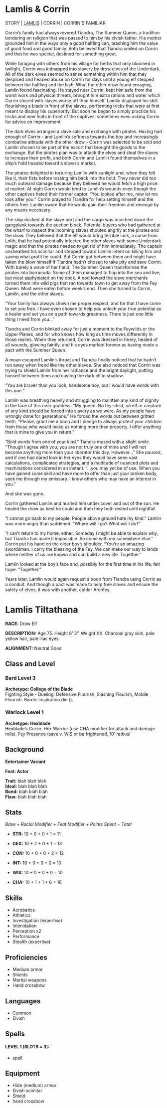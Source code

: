 # Lamlis & Corrin 

STORY | [LAMLIS]() | CORRIN | CORRIN'S FAMILIAR

Corrin’s family had always revered Tiandra, The Summer Queen, a tradition bordering on religion that was passed to him by his elvish father. His mother grounded him in the ways only a good halfling can, teaching him the value of good food and good family. Both believed that Tiandra smiled on Corrin and that he was special, destined for something great.

While foraging with others from his village for herbs that only bloomed in twilight, Corrin was kidnapped into slavery by drow elves of the Underdark. All of the dark elves seemed to sense something within him that they despised and heaped abuse on Corrin for days until a young elf stepped between the halfling and the lash. What the other drow found enraging, Lamlin found fascinating. He stayed near Corrin, kept him safe from the worst work and physical threats, brought him extra rations and water which Corrin shared with slaves worse off than himself. Lamlin displayed his skill flourishing a blade in front of the slaves, performing tricks that were at first meant to display his superiority. But soon he began to simply practice his tricks and new feats in front of the captives, sometimes even asking Corrin for advice on improvement.

The dark elves arranged a slave sale and exchange with pirates. Having had enough of Corrin - and Lamlin’s softness towards the boy and increasingly combative attitude with the other drow - Corrin was selected to be sold and Lamlin chosen to be part of the escort that brought the goods to the exchange. But the pirates plan was to attack the elves and steal the slaves to increase their profit, and both Corrin and Lamlin found themselves in a ship’s hold headed toward a slaver’s market.

The pirates delighted in torturing Lamlin with sunlight and, when they felt like it, their fists before tossing him back into the hold. They never did too much outward damage because they believed he would fetch a high price at market. At night Corrin would tend to Lamlin’s wounds even though the other captives hated their former captor. “You looked after me, now let me look after you.” Corrin prayed to Tiandra for help setting himself and the others free. Lamlin swore that he would gain their freedom and revenge by any means necessary.

The ship docked at the slave port and the cargo was marched down the gangplank towards the auction block. Potential buyers who had gathered at the wharf to inspect the incoming slaves shouted angrily at the pirates and the drow. They believed that the elf would bring terrible luck, a curse from Lolth, that he had potentially infected the other slaves with some Underdark magic and that the pirates needed to get rid of him immediately. The captain unsheathed his scimitar and stepped toward Lamlin intent on killing him and saving what profit he could. But Corrin got between them and might have taken the blow himself if Tiandra hadn’t chosen to take pity and save Corrin. With barely a wave of her hand, The Summer Queen transformed the pirates into barracuda. Some of them managed to flop into the sea and live, but most asphyxiated on the dock. A nod toward the slave merchants turned them into wild pigs that ran towards town to get away from the Fey Queen. Most were eaten before week’s end. Then she turned to Corrin, Lamlin, and the other slaves.

“Your family has always shown me proper respect, and for that I have come to set you free. I have even chosen to help you unlock your true potential as a healer and set you on a path towards greatness. There is just one little thing I need from you…”

Tiandra and Corrin blinked away for just a moment to the Feywilds or the Upper Planes, and for who knows how long as time moves differently in those realms. When they returned, Corrin was dressed in finery, healed of all wounds, glowing faintly, and his eyes marked forever as having made a pact with the Summer Queen.

A moan escaped Lamlin’s throat and Tiandra finally noticed that he hadn’t run away when freed like the other slaves. She also noticed that Corrin was trying to shield Lamlin from her radiance and the bright daylight, putting himself between them and casting the dark elf in shadow. 

“You are braver than you look, handsome boy, but I would have words with this one.”

Lamlin was breathing heavily and struggling to maintain any kind of dignity in the face of this near goddess. “My queen. No fey-child, no elf or creature of any kind should be forced into slavery as we were. As my people have wrongly done for generations.” He forced the words out between gritted teeth. “Please, grant me a boon and I pledge to always protect your children from those who would make us nothing more than property. I offer anything that is mine to give you in return.”

“Bold words from one of your kind.” Tiandra mused with a slight smile. “Though I agree with you, you are not truly one of mine and I will not become anything more than your liberator this day. However…” She paused, and if one had dared look in her eyes they would have seen vast calculations, complicated strategies, and a multitude of nuanced plots and machinations considered in an instant. “…you may yet be of use. When you have gained some skill and have more to offer than just your broken body, seek me through my emissary. I know others who may have an interest in you.”

And she was gone.

Corrin gathered Lamlin and hurried him under cover and out of the sun. He healed the drow as best he could and then they both rested until nightfall.

“I cannot go back to my people. People above ground hate my kind.” Lamlin was more angry than saddened. “Where will I go? What will I do?”

“I can’t return to my home, either. Someday I might be able to explain why, but Tiandra has made it impossible. So come with me somewhere else.” Corrin put his hand on the older boy’s shoulder. “You’re an amazing swordsman. I carry the blessing of the Fey. We can make our way to lands where neither of us are known and can build a new life. Together.”

Lamlin looked at the boy’s face and, possibly for the first time in his life, felt hope. “Together.”

Years later, Lamlin would again request a boon from Tiandra using Corrin as a conduit. And though a pact was made to help free slaves and ensure the safety of elves, it was with another, colder Archfey.

# Lamlis Tiltathana

**RACE:** Drow Elf

**DESCRIPTION:** Age 75. Height 6’ 3”. Weight XX. Charcoal gray skin, pale yellow hair, pale lilac eyes.

**ALIGNMENT:** Neutral Good

## Class and Level

### Bard Level 3
**Archetype: College of the Blade** \
Fighting Style - Dueling. Defensive Flourish, Slashing Flourish, Mobile Flourish. Bardic Inspiration die ().

### Warlock Level 1
**Archetype: Hexblade** \
Hexblade’s Curse. Hex Warrior (use CHA modifier for attack and damage rolls). Fey Presence (save v. WIS or be frightened, 10’ radius)

## Background

**Entertainer Variant**

**Feat: Actor**

**Trait:** blah blah blah \
**Ideal:** blah blah blah \
**Bond:** blah blah blah \
**Flaw:** blah blah blah

## Stats

*Base + Racial Modifier + Feat Modifier + Points Spent = Total*

* **STR:** 10 + 0 + 0 + 1 = 11

* **DEX:** 10 + 2 + 0 + 1 = 13

* **CON:** 10 + 0 + 0 + 2 = 12

* **INT:** 10 + 0 + 0 + 0 = 10

* **WIS:** 10 + 0 + 0 + 0 = 10

* **CHA:** 10 + 1 + 1 + 6 = 18

## Skills
* Acrobatics
* Athletics
* Investigation (expertise)
* Intimidation
* Perception x2
* Performance
* Stealth (expertise)

## Proficiencies
* Medium armor
* Shields
* Martial weapons
* Hand crossbow

## Languages
* Common
* Elvish

## Spells
#### LEVEL 1 (SLOTS = 3):
* spell

## Equipment
* Hide (medium) armor
* Elvish scimitar
* Shield
* hand crossbow

